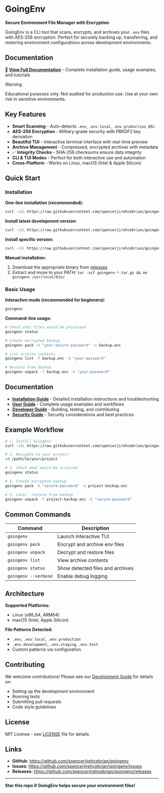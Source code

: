 # GoingEnv

**Secure Environment File Manager with Encryption**

GoingEnv is a CLI tool that scans, encrypts, and archives your `.env` files with AES-256 encryption. Perfect for securely backing up, transferring, and restoring environment configurations across development environments.

## Documentation

📖 **[View Full Documentation](https://spencerjirehcebrian.github.io/goingenv/)** - Complete installation guide, usage examples, and tutorials

> [!WARNING]
> Educational purposes only. Not audited for production use. Use at your own risk in sensitive environments.

## Key Features

- **Smart Scanning** - Auto-detects `.env`, `.env.local`, `.env.production`, etc.
- **AES-256 Encryption** - Military-grade security with PBKDF2 key derivation
- **Beautiful TUI** - Interactive terminal interface with real-time preview
- **Archive Management** - Compressed, encrypted archives with metadata
- ✅ **Integrity Checks** - SHA-256 checksums ensure data integrity
- **CLI & TUI Modes** - Perfect for both interactive use and automation
- **Cross-Platform** - Works on Linux, macOS (Intel & Apple Silicon)

## Quick Start

### Installation

**One-line installation (recommended):**

```bash
curl -sSL https://raw.githubusercontent.com/spencerjirehcebrian/goingenv/main/install.sh | bash
```

**Install latest development version:**

```bash
curl -sSL https://raw.githubusercontent.com/spencerjirehcebrian/goingenv/develop/install.sh | bash
```

**Install specific version:**

```bash
curl -sSL https://raw.githubusercontent.com/spencerjirehcebrian/goingenv/main/install.sh | bash -s -- --version v0.1.0-beta.11
```

**Manual installation:**

1. Download the appropriate binary from [releases](https://github.com/spencerjirehcebrian/goingenv/releases)
2. Extract and move to your PATH: `tar -xzf goingenv-*.tar.gz && mv goingenv /usr/local/bin/`

### Basic Usage

**Interactive mode (recommended for beginners):**

```bash
goingenv
```

**Command-line usage:**

```bash
# Check what files would be processed
goingenv status

# Create encrypted backup
goingenv pack -k "your-secure-password" -o backup.enc

# List archive contents
goingenv list -f backup.enc -k "your-password"

# Restore from backup
goingenv unpack -f backup.enc -k "your-password"
```

## Documentation

- **[Installation Guide](INSTALL.md)** - Detailed installation instructions and troubleshooting
- **[User Guide](USAGE.md)** - Complete usage examples and workflows
- **[Developer Guide](DEVELOPMENT.md)** - Building, testing, and contributing
- **[Security Guide](SECURITY.md)** - Security considerations and best practices

## Example Workflow

```bash
# 1. Install GoingEnv
curl -sSL https://raw.githubusercontent.com/spencerjirehcebrian/goingenv/main/install.sh | bash

# 2. Navigate to your project
cd /path/to/your/project

# 3. Check what would be archived
goingenv status

# 4. Create encrypted backup
goingenv pack -k "secure-password" -o project-backup.enc

# 5. Later, restore from backup
goingenv unpack -f project-backup.enc -k "secure-password"
```

## Common Commands

| Command              | Description                      |
| -------------------- | -------------------------------- |
| `goingenv`           | Launch interactive TUI           |
| `goingenv pack`      | Encrypt and archive env files    |
| `goingenv unpack`    | Decrypt and restore files        |
| `goingenv list`      | View archive contents            |
| `goingenv status`    | Show detected files and archives |
| `goingenv --verbose` | Enable debug logging             |

## Architecture

**Supported Platforms:**

- Linux (x86_64, ARM64)
- macOS (Intel, Apple Silicon)

**File Patterns Detected:**

- `.env`, `.env.local`, `.env.production`
- `.env.development`, `.env.staging`, `.env.test`
- Custom patterns via configuration

## Contributing

We welcome contributions! Please see our [Development Guide](DEVELOPMENT.md) for details on:

- Setting up the development environment
- Running tests
- Submitting pull requests
- Code style guidelines

## License

MIT License - see [LICENSE](LICENSE) file for details.

## Links

- **GitHub:** https://github.com/spencerjirehcebrian/goingenv
- **Issues:** https://github.com/spencerjirehcebrian/goingenv/issues
- **Releases:** https://github.com/spencerjirehcebrian/goingenv/releases

---

**Star this repo if GoingEnv helps secure your environment files!**
